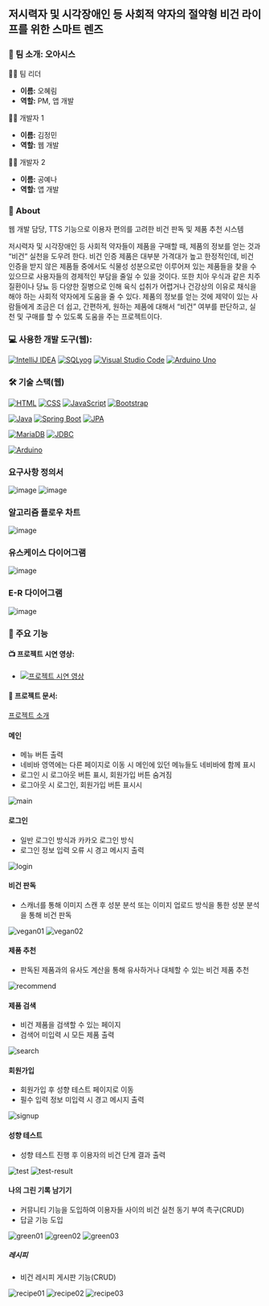 ## 저시력자 및 시각장애인 등 사회적 약자의 절약형 비건 라이프를 위한 스마트 렌즈

### 👋 팀 소개: 오아시스
👩‍💼 팀 리더
- **이름:** 오혜림
- **역할:** PM, 앱 개발

👩‍💼 개발자 1
- **이름:** 김정민
- **역할:** 웹 개발

👩‍💼 개발자 2
- **이름:** 공예나
- **역할:** 앱 개발

### 🌱 About
웹 개발 담당, TTS 기능으로 이용자 편의를 고려한 비건 판독 및 제품 추천 시스템

저시력자 및 시각장애인 등 사회적 약자들이 제품을 구매할 때, 제품의 정보를 얻는 것과 “비건” 실천을 도우려 한다. 비건 인증 제품은 대부분 가격대가 높고 한정적인데, 비건 인증을 받지 않은 제품들 중에서도 식물성 성분으로만 이루어져 있는 제품들을 찾을 수 있으므로 사용자들의 경제적인 부담을 줄일 수 있을 것이다. 또한 치아 우식과 같은 치주 질환이나 당뇨 등 다양한 질병으로 인해 육식 섭취가 어렵거나 건강상의 이유로 채식을 해야 하는 사회적 약자에게 도움을 줄 수 있다. 제품의 정보를 얻는 것에 제약이 있는 사람들에게 조금은 더 쉽고, 간편하게, 원하는 제품에 대해서 “비건” 여부를 판단하고, 실천 및 구매를 할 수 있도록 도움을 주는 프로젝트이다.

### 💻 **사용한 개발 도구(웹):** 
[![IntelliJ IDEA](https://img.shields.io/badge/-IntelliJ%20IDEA-000000?style=flat&logo=intellij-idea&logoColor=white)](https://www.jetbrains.com/idea/)
[![SQLyog](https://img.shields.io/badge/-SQLyog-F29111?style=flat&logo=mysql&logoColor=white)](https://www.webyog.com/product/sqlyog)
[![Visual Studio Code](https://img.shields.io/badge/-VSCode-007ACC?style=flat&logo=visual-studio-code&logoColor=white)](https://code.visualstudio.com/)
[![Arduino Uno](https://img.shields.io/badge/-Arduino%20Uno-00979D?style=flat&logo=arduino&logoColor=white)](https://www.arduino.cc/)

### 🛠 기술 스택(웹)
[![HTML](https://img.shields.io/badge/-HTML-239120?style=flat&logo=html5&logoColor=white)](https://developer.mozilla.org/en-US/docs/Web/HTML)
[![CSS](https://img.shields.io/badge/-CSS-1572B6?style=flat&logo=css3&logoColor=white)](https://developer.mozilla.org/en-US/docs/Web/CSS)
[![JavaScript](https://img.shields.io/badge/-JavaScript-F7DF1E?style=flat&logo=javascript&logoColor=black)](https://developer.mozilla.org/en-US/docs/Web/JavaScript)
[![Bootstrap](https://img.shields.io/badge/-Bootstrap-563D7C?style=flat&logo=bootstrap&logoColor=white)](https://getbootstrap.com/)

[![Java](https://img.shields.io/badge/-Java-007396?style=flat&logo=java&logoColor=white)](https://www.java.com/)
[![Spring Boot](https://img.shields.io/badge/-Spring%20Boot-6DB33F?style=flat&logo=spring-boot&logoColor=white)](https://spring.io/projects/spring-boot)
[![JPA](https://img.shields.io/badge/-JPA-007396?style=flat&logo=jpa&logoColor=white)](https://docs.oracle.com/javaee/7/api/javax/persistence/package-summary.html)

[![MariaDB](https://img.shields.io/badge/-MariaDB-003545?style=flat&logo=mariadb&logoColor=white)](https://mariadb.org/)
[![JDBC](https://img.shields.io/badge/-JDBC-007396?style=flat&logo=java&logoColor=white)](https://docs.oracle.com/javase/8/docs/technotes/guides/jdbc/) 

[![Arduino](https://img.shields.io/badge/-Arduino-00979D?style=flat&logo=arduino&logoColor=white)](https://www.arduino.cc/)

### 요구사항 정의서
![image](https://github.com/isjmovo/oasisVeganingWeb/assets/108575233/e729a3ab-3e98-4b1b-817c-1333e1c64c3a)
![image](https://github.com/isjmovo/oasisVeganingWeb/assets/108575233/f2d77819-e12f-4cc6-a877-99cccab28de5)


### 알고리즘 플로우 차트
![image](https://github.com/isjmovo/oasisVeganingWeb/assets/108575233/68d76d12-1872-4667-a19b-6e0dab2bdf7c)

### 유스케이스 다이어그램
![image](https://github.com/isjmovo/oasisVeganingWeb/assets/108575233/c5313e5b-8608-4f5f-8aac-3a3114e4f2a4)

### E-R 다이어그램
![image](https://github.com/isjmovo/oasisVeganingWeb/assets/108575233/ae5a1fcf-e009-4c24-aaad-8c46b73bde8d)

### 🚀 주요 기능
#### 📺 **프로젝트 시연 영상:**
- [![프로젝트 시연 영상](https://img.youtube.com/vi/VPMHhzTxH3Q/0.jpg)](https://www.youtube.com/watch?v=VPMHhzTxH3Q)
#### 📂 **프로젝트 문서:**
[프로젝트 소개](https://drive.google.com/drive/folders/1DYD4ktIantv1_TkoWncK5u0qZNbdiMNH)

#### 메인
- 메뉴 버튼 출력
- 네비바 영역에는 다른 페이지로 이동 시 메인에 있던 메뉴들도 네비바에 함께 표시
- 로그인 시 로그아웃 버튼 표시, 회원가입 버튼 숨겨짐
- 로그아웃 시 로그인, 회원가입 버튼 표시시

![main](https://github.com/isjmovo/oasisVeganingWeb/assets/108575233/5bd2a7b6-1685-4902-aa5e-c2c5aefb04c4)

#### 로그인
- 일반 로그인 방식과 카카오 로그인 방식
- 로그인 정보 입력 오류 시 경고 메시지 출력

![login](https://github.com/isjmovo/oasisVeganingWeb/assets/108575233/3fb65914-7a9c-4b2a-be47-64def1767b7b)

#### 비건 판독
- 스캐너를 통해 이미지 스캔 후 성분 분석 또는 이미지 업로드 방식을 통한 성분 분석을 통해 비건 판독

![vegan01](https://github.com/isjmovo/oasisVeganingWeb/assets/108575233/d5592c25-f24b-4cc6-920f-367bd341a501)
![vegan02](https://github.com/isjmovo/oasisVeganingWeb/assets/108575233/6e524ab7-8e9e-48d0-abea-ef291f472a8b)

#### 제품 추천
- 판독된 제품과의 유사도 계산을 통해 유사하거나 대체할 수 있는 비건 제품 추천

![recommend](https://github.com/isjmovo/oasisVeganingWeb/assets/108575233/0aaf44dd-608c-449a-b1ca-122e97e82715)

#### 제품 검색
- 비건 제품을 검색할 수 있는 페이지
- 검색어 미입력 시 모든 제품 출력

![search](https://github.com/isjmovo/oasisVeganingWeb/assets/108575233/ed088e53-ef1d-40ee-a608-df14ddf58096)

#### 회원가입
- 회원가입 후 성향 테스트 페이지로 이동
- 필수 입력 정보 미입력 시 경고 메시지 출력

![signup](https://github.com/isjmovo/oasisVeganingWeb/assets/108575233/22406f7c-6cf7-4416-ac4d-672a497331f2)

#### 성향 테스트
- 성향 테스트 진행 후 이용자의 비건 단계 결과 출력

![test](https://github.com/isjmovo/oasisVeganingWeb/assets/108575233/758b7083-dec1-4ad9-9d7d-c2b3494c776a)
![test-result](https://github.com/isjmovo/oasisVeganingWeb/assets/108575233/4b2c47db-f23a-437d-b8d3-433585242213)

#### 나의 그린 기록 남기기
- 커뮤니티 기능을 도입하여 이용자들 사이의 비건 실천 동기 부여 촉구(CRUD)
- 답글 기능 도입

![green01](https://github.com/isjmovo/oasisVeganingWeb/assets/108575233/044aa3e3-40c5-426c-9119-3a89a8da4bf9)
![green02](https://github.com/isjmovo/oasisVeganingWeb/assets/108575233/ac80083f-8be6-4c22-8477-37d558ca0bbd)
![green03](https://github.com/isjmovo/oasisVeganingWeb/assets/108575233/f1d0e61f-aaad-4959-8c7a-84bd09e20ad7)

##### 레시피
- 비건 레시피 게시판 기능(CRUD)

![recipe01](https://github.com/isjmovo/oasisVeganingWeb/assets/108575233/55bdc3d9-355c-4ba7-91ef-2679429d8e46)
![recipe02](https://github.com/isjmovo/oasisVeganingWeb/assets/108575233/c71bc6ec-a750-4d78-b120-7778a762184c)
![recipe03](https://github.com/isjmovo/oasisVeganingWeb/assets/108575233/2254c0bd-824c-4790-b924-eeb570b0aab4)
